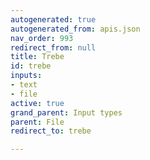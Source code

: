 ```yaml
---
autogenerated: true
autogenerated_from: apis.json
nav_order: 993
redirect_from: null
title: Trebe
id: trebe
inputs:
- text
- file
active: true
grand_parent: Input types
parent: File
redirect_to: trebe

---
```


